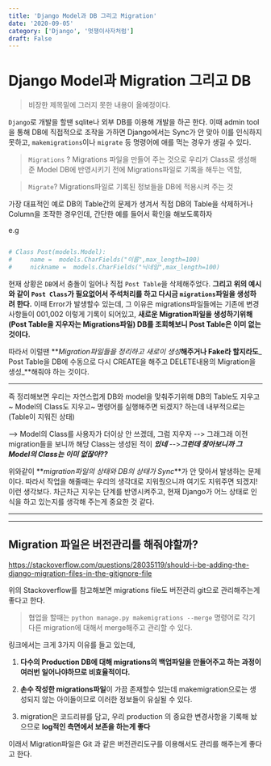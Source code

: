 ```yaml
---
title: 'Django Model과 DB 그리고 Migration'
date: '2020-09-05'
category: ['Django', '멋쟁이사자처럼']
draft: False
---
```


# Django Model과 Migration 그리고 DB

> 비장한 제목밑에 그러지 못한 내용이 올예정이다.

`Django`로 개발을 할땐 sqlite나 외부 DB를 이용해 개발을 하곤 한다.
이때 admin tool을 통해 DB에 직접적으로 조작을 가하면 Django에서는 Sync가 안 맞아 이를 인식하지 못하고, `makemigrations`이나 `migrate` 등 명령어에 애를 먹는 경우가 생길 수 있다.

> `Migrations` ?
> Migrations 파일을 만들어 주는 것으로 우리가 Class로 생성해준 Model DB에 반영시키기 전에 Migrations파일로 기록을 해두는 역할,

> `Migrate`?
> Migrations파일로 기록된 정보들을 DB에 적용시켜 주는 것

가장 대표적인 예로 DB의 Table간의 문제가 생겨서 직접 DB의 Table을 삭제하거나 Column을 조작한 경우인데,
간단한 예를 들어서 확인을 해보도록하자

e.g

```python

# Class Post(models.Model):
#     name =  models.CharFields("이름",max_length=100)
#     nickname =  models.CharFields("닉네임",max_length=100)

```

현재 상황은 `DB`에서 충돌이 일어나 직접 `Post Table`을 삭제해주었다.
**그리고 위의 예시와 같이 `Post Class`가 필요없어서 주석처리를 하고 다시금 `migrations`파일을 생성하려 한다.**
이때 Error가 발생할수 있는데,
그 이유은 migrations파일들에는 기존에 변경사항들이 001,002 이렇게 기록이 되어있고,
**새로운 Migration파일을 생성하기위해(Post Table을 지우자는 Migrations파일) DB를 조회해보니 Post Table은 이미 없는 것이다.**

따라서 이럴땐 **_Migration파일들을 정리하고 새로이 생성_**해주거나
Fake라 할지라도**_ Post Table을 DB에 수동으로 다시 CREATE을 해주고 DELETE내용의 Migration을 생성_**해줘야 하는 것이다.

---

즉 정리해보면 우리는 자연스럽게
DB와 model을 맞춰주기위해 DB의 Table도 지우고~ Model의 Class도 지우고~ 명령어를 실행해주면 되겠지? 하는데 내부적으로는 (Table이 지워진 상태)

--> Model의 Class를 사용자가 더이상 안 쓰겠데, 그럼 지우자
--> 그래그래 이전 migration들을 보니까 해당 Class는 생성된 적이 **_있네_**
-->**_그런데 찾아보니까 그 Model의 Class는 이미 없잖아??_**

위와같이 **_migration파일의 상태와 DB의 상태가 Sync_**가 안 맞아서 발생하는 문제이다.
따라서 작업을 해줄때는 우리의 생각대로 지워줬으니까 여기도 지워주면 되겠지! 이런 생각보다.
차근차근 지우는 단계를 반영시켜주고, 현재 Django가 어느 상태로 인식을 하고 있는지를 생각해 주는게 중요한 것 같다.

---

---

## Migration 파일은 버전관리를 해줘야할까?

<https://stackoverflow.com/questions/28035119/should-i-be-adding-the-django-migration-files-in-the-gitignore-file>

위의 Stackoverflow를 참고해보면 migrations file도 버전관리 git으로 관리해주는게 좋다고 한다.

> 협업을 할때는 `python manage.py makemigrations --merge` 명령어로 각기 다른 migration에 대해서 merge해주고 관리할 수 있다.

링크에서는 크게 3가지 이유를 들고 있는데,

1. **다수의 Production DB에 대해 migrations의 백업파일을 만들어주고 하는 과정이 여러번 일어나야하므로 비효율적이다.**

2. **손수 작성한 migrations파일**이 가끔 존재할수 있는데 makemigration으로는 생성되지 않는 아이들이므로 이러한 정보들이 유실될 수 있다.
3. migration은 코드리뷰를 담고, 우리 production 의 중요한 변경사항을 기록해 놨으므로 **log적인 측면에서 보존을 하는게 좋다**

이래서 Migration파일은 Git 과 같은 버전관리도구를 이용해서도 관리를 해주는게 좋다고 한다.
